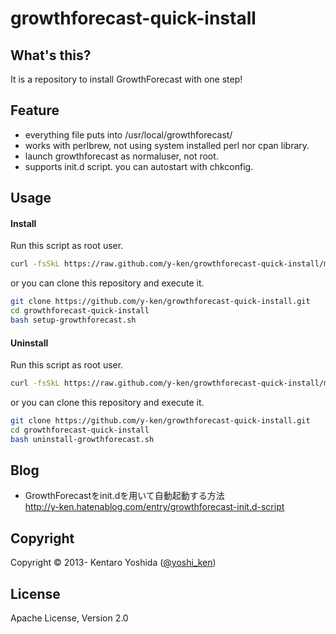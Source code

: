 growthforecast-quick-install
============================

## What's this?

It is a repository to install GrowthForecast with one step!

## Feature

* everything file puts into /usr/local/growthforecast/
* works with perlbrew, not using system installed perl nor cpan library.
* launch growthforecast as normaluser, not root.
* supports init.d script. you can autostart with chkconfig.

## Usage

#### Install

Run this script as root user.
```bash
curl -fsSkL https://raw.github.com/y-ken/growthforecast-quick-install/master/setup-growthforecast.sh | bash
```
or you can clone this repository and execute it.

```bash
git clone https://github.com/y-ken/growthforecast-quick-install.git
cd growthforecast-quick-install
bash setup-growthforecast.sh
```

#### Uninstall

Run this script as root user.
```bash
curl -fsSkL https://raw.github.com/y-ken/growthforecast-quick-install/master/uninstall-growthforecast.sh | bash
```
or you can clone this repository and execute it.

```bash
git clone https://github.com/y-ken/growthforecast-quick-install.git
cd growthforecast-quick-install
bash uninstall-growthforecast.sh
```

## Blog

* GrowthForecastをinit.dを用いて自動起動する方法  
http://y-ken.hatenablog.com/entry/growthforecast-init.d-script


## Copyright

Copyright © 2013- Kentaro Yoshida ([@yoshi_ken](https://twitter.com/yoshi_ken))

## License

Apache License, Version 2.0
